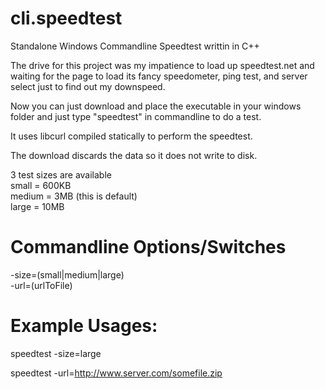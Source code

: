 cli.speedtest
====================================

Standalone Windows Commandline Speedtest writtin in C++

<p>The drive for this project was my impatience to load up speedtest.net and waiting for the page to load
its fancy speedometer, ping test, and server select just to find out my downspeed.</p>

<p>Now you can just download and place the executable in your windows folder and just type "speedtest"
in commandline to do a test.</p>

<p>It uses libcurl compiled statically to perform the speedtest.</p>

<p>The download discards the data so it does not write to disk.</p>

3 test sizes are available<br>
small = 600KB<br>
medium = 3MB (this is default)<br>
large = 10MB

Commandline Options/Switches
====================================

-size=(small|medium|large)
<br>
-url=(urlToFile)


Example Usages:
====================================
speedtest -size=large

speedtest -url=http://www.server.com/somefile.zip

